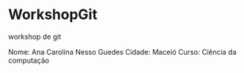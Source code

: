 # WorkshopGit
workshop de git

Nome: Ana Carolina Nesso Guedes
Cidade: Maceió
Curso: Ciência da computação
